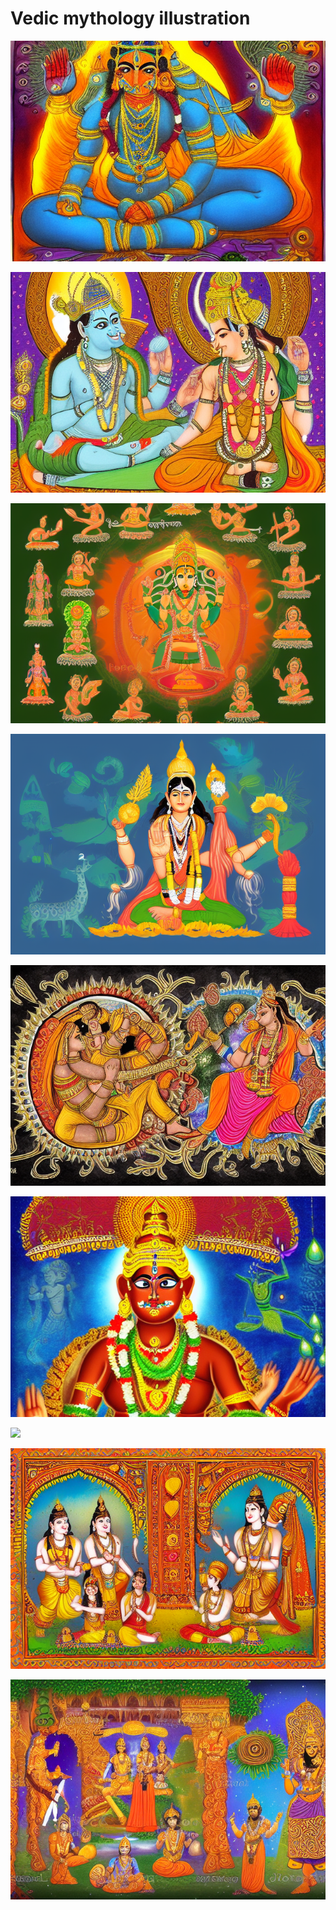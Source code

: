 # Vedic mythology illustration

<p><img loading="lazy" src="1.png"></p>
<p><img loading="lazy" src="2.png"></p>
<p><img loading="lazy" src="3.png"></p>
<p><img loading="lazy" src="4.png"></p>
<p><img loading="lazy" src="5.png"></p>
<p><img loading="lazy" src="6.png"></p>
<p><img loading="lazy" src="7.png"></p>
<p><img loading="lazy" src="8.png"></p>
<p><img loading="lazy" src="9.png"></p>
